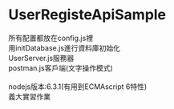 # UserRegisteApiSample</br>
所有配置都放在config.js裡</br>
用initDatabase.js進行資料庫初始化</br>
UserServer.js服務器</br>
postman.js客戶端(文字操作模式)</br>
</br>
nodejs版本:6.3.1(有用到ECMAscript 6特性)</br>
義大實習作業
